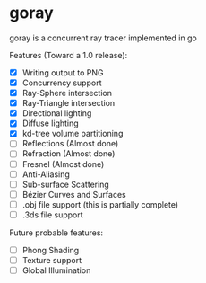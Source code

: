 # goray
goray is a concurrent ray tracer implemented in go

Features (Toward a 1.0 release):
- [x] Writing output to PNG
- [x] Concurrency support
- [x] Ray-Sphere intersection
- [x] Ray-Triangle intersection
- [x] Directional lighting
- [x] Diffuse lighting
- [x] kd-tree volume partitioning
- [ ] Reflections (Almost done)
- [ ] Refraction (Almost done)
- [ ] Fresnel (Almost done)
- [ ] Anti-Aliasing
- [ ] Sub-surface Scattering
- [ ] Bézier Curves and Surfaces
- [ ] .obj file support (this is partially complete)
- [ ] .3ds file support

Future probable features:
- [ ] Phong Shading
- [ ] Texture support
- [ ] Global Illumination

